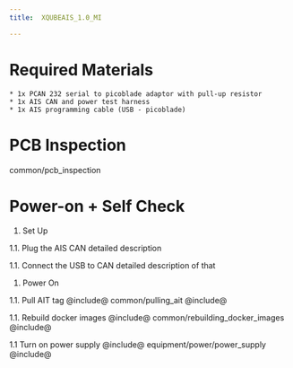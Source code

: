 ```yaml
---
title:	XQUBEAIS_1.0_MI

---
```


# Required Materials
	* 1x PCAN 232 serial to picoblade adaptor with pull-up resistor
	* 1x AIS CAN and power test harness
	* 1x AIS programming cable (USB - picoblade)

# PCB Inspection

common/pcb_inspection

# Power-on + Self Check

1. Set Up

1.1. Plug the AIS CAN
detailed description

1.1. Connect the USB to CAN
detailed description of that

1. Power On

1.1. Pull AIT tag
@include@ common/pulling_ait @include@

1.1. Rebuild docker images
@include@ common/rebuilding_docker_images @include@

1.1 Turn on power supply
@include@ equipment/power/power_supply @include@